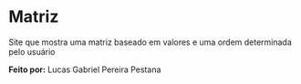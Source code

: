 # Matriz
 Site que mostra uma matriz baseado em valores e uma ordem determinada pelo usuário

 __Feito por:__ Lucas Gabriel Pereira Pestana
